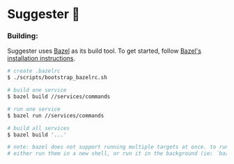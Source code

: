 # Suggester :mega:

### Building:
Suggester uses [Bazel](https://bazel.build) as its build tool. To get started, follow [Bazel's installation instructions](https://bazel.build/install).

```sh
# create .bazelrc
$ ./scripts/bootstrap_bazelrc.sh

# build one service
$ bazel build //services/commands

# run one service
$ bazel run //services/commands

# build all services
$ bazel build '...'

# note: bazel does not support running multiple targets at once. to run more than one service,
# either run them in a new shell, or run it in the background (ie: `bazel run //services/commands &`)
```
